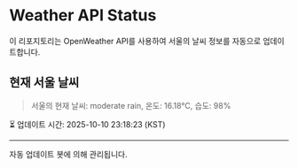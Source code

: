 
# Weather API Status

이 리포지토리는 OpenWeather API를 사용하여 서울의 날씨 정보를 자동으로 업데이트합니다.

## 현재 서울 날씨
> 서울의 현재 날씨: moderate rain, 온도: 16.18°C, 습도: 98%

⏳ 업데이트 시간: 2025-10-10 23:18:23 (KST)

---
자동 업데이트 봇에 의해 관리됩니다.
